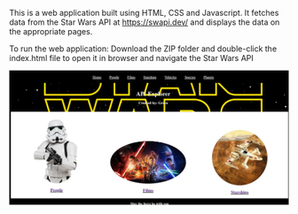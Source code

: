 This is a web application built using HTML, CSS and Javascript. It fetches data from the Star Wars API at https://swapi.dev/ and displays the data on the appropriate pages.

To run the web application:
Download the ZIP folder and double-click the index.html file to open it in browser and navigate the Star Wars API

<img src="https://github.com/Xxyumi-hub/StarWarsAPIExplorer/blob/main/screenshot.JPG" width="700"/>
